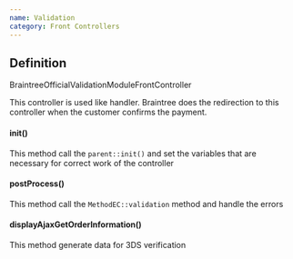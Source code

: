 ```yaml
---
name: Validation
category: Front Controllers
---
```


## Definition

BraintreeOfficialValidationModuleFrontController

This controller is used like handler. Braintree does the redirection to this controller when
the customer confirms the payment.

####  init()
This method call the `parent::init()` and set the variables that are necessary for correct 
work of the controller

#### postProcess()
This method call the `MethodEC::validation` method and handle the errors

#### displayAjaxGetOrderInformation()
This method generate data for 3DS verification




